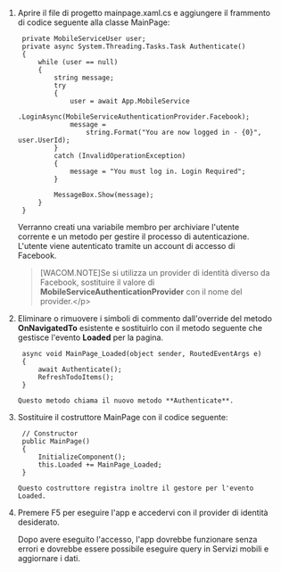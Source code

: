 <ol>

1.  Aprire il file di progetto mainpage.xaml.cs e aggiungere il frammento di codice seguente alla classe MainPage:

         private MobileServiceUser user;
         private async System.Threading.Tasks.Task Authenticate()
         {
             while (user == null)
             {
                 string message;
                 try
                 {
                     user = await App.MobileService
                         .LoginAsync(MobileServiceAuthenticationProvider.Facebook);
                     message =
                         string.Format("You are now logged in - {0}", user.UserId);
                 }
                 catch (InvalidOperationException)
                 {
                     message = "You must log in. Login Required";
                 }

                 MessageBox.Show(message);
             }
         }

    Verranno creati una variabile membro per archiviare l'utente corrente e un metodo per gestire il processo di autenticazione. L'utente viene autenticato tramite un account di accesso di Facebook.

    > [WACOM.NOTE]Se si utilizza un provider di identità diverso da Facebook, sostituire il valore di **MobileServiceAuthenticationProvider** con il nome del provider.&lt;/p\>



2.  Eliminare o rimuovere i simboli di commento dall'override del metodo **OnNavigatedTo** esistente e sostituirlo con il metodo seguente che gestisce l'evento **Loaded** per la pagina.

         async void MainPage_Loaded(object sender, RoutedEventArgs e)
         {
             await Authenticate();
             RefreshTodoItems();
         }

        Questo metodo chiama il nuovo metodo **Authenticate**. 

3.  Sostituire il costruttore MainPage con il codice seguente:

         // Constructor
         public MainPage()
         {
             InitializeComponent();
             this.Loaded += MainPage_Loaded;
         }

        Questo costruttore registra inoltre il gestore per l'evento Loaded.

4.  Premere F5 per eseguire l'app e accedervi con il provider di identità desiderato.

	Dopo avere eseguito l'accesso, l'app dovrebbe funzionare senza errori e dovrebbe essere possibile eseguire query in Servizi mobili e aggiornare i dati.


